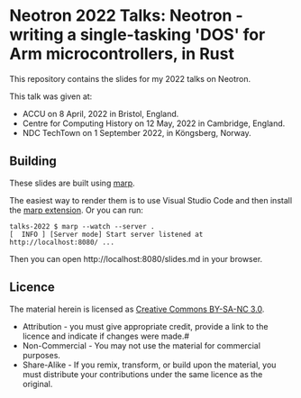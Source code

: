 # Neotron 2022 Talks: Neotron - writing a single-tasking 'DOS' for Arm microcontrollers, in Rust

This repository contains the slides for my 2022 talks on Neotron.

This talk was given at:

* ACCU on 8 April, 2022 in Bristol, England.
* Centre for Computing History on 12 May, 2022 in Cambridge, England.
* NDC TechTown on 1 September 2022, in Köngsberg, Norway.

## Building

These slides are built using [marp](https://marp.app).

The easiest way to render them is to use Visual Studio Code and then install the [marp extension](https://marketplace.visualstudio.com/items?itemName=marp-team.marp-vscode). Or you can run:

```console
talks-2022 $ marp --watch --server .
[  INFO ] [Server mode] Start server listened at http://localhost:8080/ ...
```

Then you can open http://localhost:8080/slides.md in your browser.

## Licence

The material herein is licensed as [Creative Commons BY-SA-NC 3.0](https://creativecommons.org/licenses/by-nc-sa/3.0/).

* Attribution - you must give appropriate credit, provide a link to the licence and indicate if changes were made.#
* Non-Commercial - You may not use the material for commercial purposes.
* Share-Alike - If you remix, transform, or build upon the material, you must distribute your contributions under the same licence as the original.

